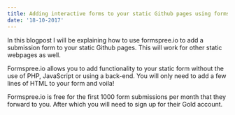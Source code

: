 ```yaml
---
title: Adding interactive forms to your static Github pages using formspree.io
date: '18-10-2017'
---
```


In this blogpost I will be explaining how to use formspree.io to add a submission form to
your static Github pages. This will work for other static webpages as well.

Formspree.io allows you to add functionality to your static form without the use of PHP,
JavaScript or using a back-end. You will only need to add a few lines of HTML to your form
and voila!

Formspree.io is free for the first 1000 form submissions per month that they forward to
you. After which you will need to sign up for their Gold account.
